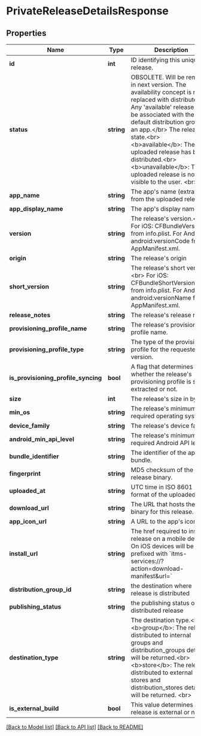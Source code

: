 # PrivateReleaseDetailsResponse

## Properties
Name | Type | Description | Notes
------------ | ------------- | ------------- | -------------
**id** | **int** | ID identifying this unique release. | [optional] 
**status** | **string** | OBSOLETE. Will be removed in next version. The availability concept is now replaced with distributed. Any &#39;available&#39; release will be associated with the default distribution group of an app.&lt;/br&gt; The release state.&lt;br&gt; &lt;b&gt;available&lt;/b&gt;: The uploaded release has been distributed.&lt;br&gt; &lt;b&gt;unavailable&lt;/b&gt;: The uploaded release is not visible to the user. &lt;br&gt; | [optional] 
**app_name** | **string** | The app&#39;s name (extracted from the uploaded release). | [optional] 
**app_display_name** | **string** | The app&#39;s display name. | [optional] 
**version** | **string** | The release&#39;s version.&lt;br&gt; For iOS: CFBundleVersion from info.plist. For Android: android:versionCode from AppManifest.xml. | [optional] 
**origin** | **string** | The release&#39;s origin | [optional] 
**short_version** | **string** | The release&#39;s short version.&lt;br&gt; For iOS: CFBundleShortVersionString from info.plist. For Android: android:versionName from AppManifest.xml. | [optional] 
**release_notes** | **string** | The release&#39;s release notes. | [optional] 
**provisioning_profile_name** | **string** | The release&#39;s provisioning profile name. | [optional] 
**provisioning_profile_type** | **string** | The type of the provisioning profile for the requested app version. | [optional] 
**is_provisioning_profile_syncing** | **bool** | A flag that determines whether the release&#39;s provisioning profile is still extracted or not. | [optional] 
**size** | **int** | The release&#39;s size in bytes. | [optional] 
**min_os** | **string** | The release&#39;s minimum required operating system. | [optional] 
**device_family** | **string** | The release&#39;s device family. | [optional] 
**android_min_api_level** | **string** | The release&#39;s minimum required Android API level. | [optional] 
**bundle_identifier** | **string** | The identifier of the apps bundle. | [optional] 
**fingerprint** | **string** | MD5 checksum of the release binary. | [optional] 
**uploaded_at** | **string** | UTC time in ISO 8601 format of the uploaded time. | [optional] 
**download_url** | **string** | The URL that hosts the binary for this release. | [optional] 
**app_icon_url** | **string** | A URL to the app&#39;s icon. | [optional] 
**install_url** | **string** | The href required to install a release on a mobile device. On iOS devices will be prefixed with &#x60;itms-services://?action&#x3D;download-manifest&amp;url&#x3D;&#x60; | [optional] 
**distribution_group_id** | **string** | the destination where release is distributed | [optional] 
**publishing_status** | **string** | the publishing status of the distributed release | [optional] 
**destination_type** | **string** | The destination type.&lt;br&gt; &lt;b&gt;group&lt;/b&gt;: The release distributed to internal groups and distribution_groups details will be returned.&lt;br&gt; &lt;b&gt;store&lt;/b&gt;: The release distributed to external stores and distribution_stores details will be returned. &lt;br&gt; | [optional] 
**is_external_build** | **bool** | This value determines if a release is external or not. | [optional] 

[[Back to Model list]](../README.md#documentation-for-models) [[Back to API list]](../README.md#documentation-for-api-endpoints) [[Back to README]](../README.md)


